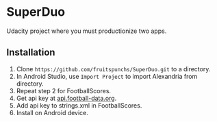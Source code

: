 # SuperDuo
Udacity project where you must productionize two apps.

## Installation
1. Clone `https://github.com/fruitspunchs/SuperDuo.git` to a directory.
2. In Android Studio, use `Import Project` to import Alexandria from directory.  
3. Repeat step 2 for FootballScores.
4. Get api key at [api.football-data.org](http://api.football-data.org/register).
5. Add api key to strings.xml in FootballScores.
6. Install on Android device.
